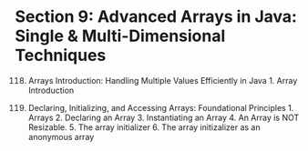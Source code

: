 # Section 9: Advanced Arrays in Java: Single & Multi-Dimensional Techniques

118. Arrays Introduction: Handling Multiple Values Efficiently in Java
    1. Array Introduction

119. Declaring, Initializing, and Accessing Arrays: Foundational Principles
    1. Arrays
    2. Declaring an Array
    3. Instantiating an Array
    4. An Array is NOT Resizable.
    5. The array initializer
    6. The array initizalizer as an anonymous array